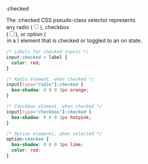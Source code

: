 :checked  

The :checked CSS pseudo-class selector represents  
any radio (<input type="radio">), checkbox  
(<input type="checkbox">), or option (<option> in  
a <select>) element that is checked or toggled to  
an on state.  

```css
/* Labels for checked inputs */
input:checked + label {
  color: red;
}

/* Radio element, when checked */
input[type="radio"]:checked {
  box-shadow: 0 0 0 3px orange;
}

/* Checkbox element, when checked */
input[type="checkbox"]:checked {
  box-shadow: 0 0 0 3px hotpink;
}

/* Option elements, when selected */
option:checked {
  box-shadow: 0 0 0 3px lime;
  color: red;
}
```
